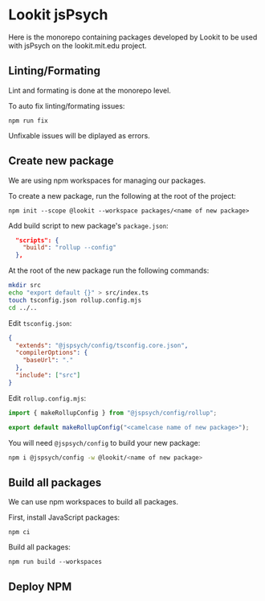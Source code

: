 # Lookit jsPsych

Here is the monorepo containing packages developed by Lookit to be used with jsPsych on the lookit.mit.edu project.

## Linting/Formating

Lint and formating is done at the monorepo level.

To auto fix linting/formating issues:

```
npm run fix
```

Unfixable issues will be diplayed as errors.

## Create new package

We are using npm workspaces for managing our packages.

To create a new package, run the following at the root of the project:

```
npm init --scope @lookit --workspace packages/<name of new package>
```

Add build script to new package's `package.json`:

```json
  "scripts": {
    "build": "rollup --config"
  },
```

At the root of the new package run the following commands:

```sh
mkdir src
echo "export default {}" > src/index.ts
touch tsconfig.json rollup.config.mjs
cd ../..
```

Edit `tsconfig.json`:

```json
{
  "extends": "@jspsych/config/tsconfig.core.json",
  "compilerOptions": {
    "baseUrl": "."
  },
  "include": ["src"]
}
```

Edit `rollup.config.mjs`:

```mjs
import { makeRollupConfig } from "@jspsych/config/rollup";

export default makeRollupConfig("<camelcase name of new package>");
```

You will need `@jspsych/config` to build your new package:

```sh
npm i @jspsych/config -w @lookit/<name of new package>
```

## Build all packages

We can use npm workspaces to build all packages.

First, install JavaScript packages:

```
npm ci
```

Build all packages:

```
npm run build --workspaces
```

## Deploy NPM

